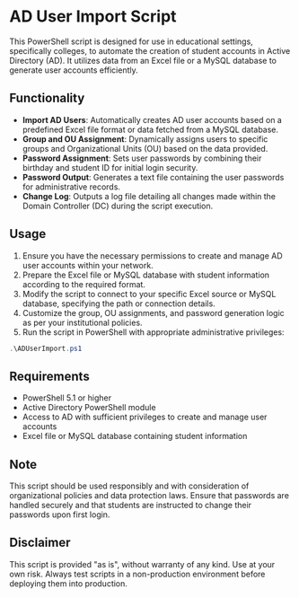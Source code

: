 # AD User Import Script

This PowerShell script is designed for use in educational settings, specifically colleges, to automate the creation of student accounts in Active Directory (AD). It utilizes data from an Excel file or a MySQL database to generate user accounts efficiently.

## Functionality

- **Import AD Users**: Automatically creates AD user accounts based on a predefined Excel file format or data fetched from a MySQL database.
- **Group and OU Assignment**: Dynamically assigns users to specific groups and Organizational Units (OU) based on the data provided.
- **Password Assignment**: Sets user passwords by combining their birthday and student ID for initial login security.
- **Password Output**: Generates a text file containing the user passwords for administrative records.
- **Change Log**: Outputs a log file detailing all changes made within the Domain Controller (DC) during the script execution.

## Usage

1. Ensure you have the necessary permissions to create and manage AD user accounts within your network.
2. Prepare the Excel file or MySQL database with student information according to the required format.
3. Modify the script to connect to your specific Excel source or MySQL database, specifying the path or connection details.
4. Customize the group, OU assignments, and password generation logic as per your institutional policies.
5. Run the script in PowerShell with appropriate administrative privileges:

```powershell
.\ADUserImport.ps1
```
## Requirements

- PowerShell 5.1 or higher
- Active Directory PowerShell module
- Access to AD with sufficient privileges to create and manage user accounts
- Excel file or MySQL database containing student information

## Note
This script should be used responsibly and with consideration of organizational policies and data protection laws. Ensure that passwords are handled securely and that students are instructed to change their passwords upon first login.

## Disclaimer

This script is provided "as is", without warranty of any kind. Use at your own risk. Always test scripts in a non-production environment before deploying them into production.
